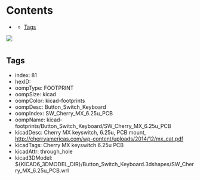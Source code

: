 



Contents
========

* [](#)
	* [Tags](#tags)
  
![][im]
# 

## Tags

- index: 81
- hexID: 
- oompType: FOOTPRINT
- oompSize: kicad
- oompColor: kicad-footprints
- oompDesc: Button_Switch_Keyboard
- oompIndex: SW_Cherry_MX_6.25u_PCB
- oompName: kicad-footprints/Button_Switch_Keyboard/SW_Cherry_MX_6.25u_PCB
- kicadDesc: Cherry MX keyswitch, 6.25u, PCB mount, http://cherryamericas.com/wp-content/uploads/2014/12/mx_cat.pdf
- kicadTags: Cherry MX keyswitch 6.25u PCB
- kicadAttr: through_hole
- kicad3DModel: ${KICAD6_3DMODEL_DIR}/Button_Switch_Keyboard.3dshapes/SW_Cherry_MX_6.25u_PCB.wrl



[im]: image.png
